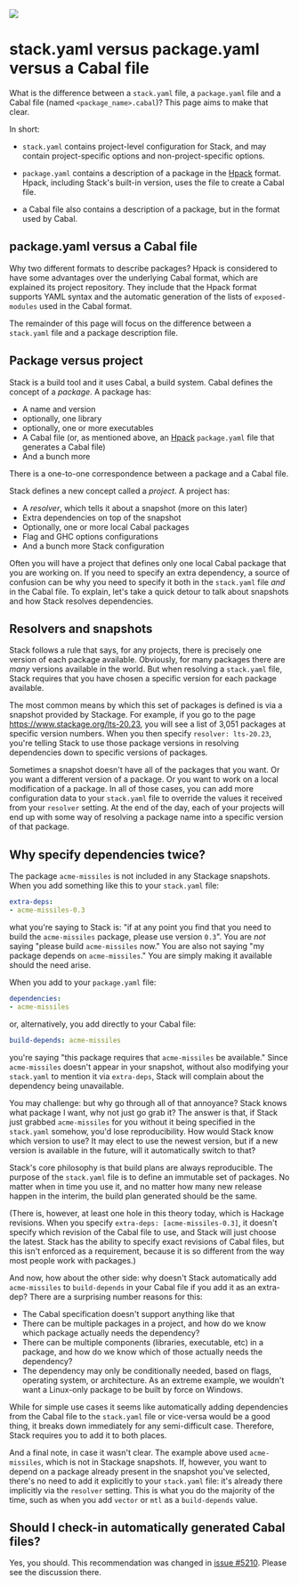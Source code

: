 <div class="hidden-warning"><a href="https://docs.haskellstack.org/"><img src="https://cdn.jsdelivr.net/gh/commercialhaskell/stack/doc/img/hidden-warning.svg"></a></div>

# stack.yaml versus package.yaml versus a Cabal file

What is the difference between a `stack.yaml` file, a `package.yaml` file and a
Cabal file (named `<package_name>.cabal`)? This page aims to make that clear.

In short:

* `stack.yaml` contains project-level configuration for Stack, and may contain
  project-specific options and non-project-specific options.

* `package.yaml` contains a description of a package in the
  [Hpack](https://github.com/sol/hpack) format. Hpack, including Stack's
  built-in version, uses the file to create a Cabal file.

* a Cabal file also contains a description of a package, but in the format used
  by Cabal.

## package.yaml versus a Cabal file

Why two different formats to describe packages? Hpack is considered to have some
advantages over the underlying Cabal format, which are explained its project
repository. They include that the Hpack format supports YAML syntax and the
automatic generation of the lists of `exposed-modules` used in the Cabal format.

The remainder of this page will focus on the difference between a `stack.yaml`
file and a package description file.

## Package versus project

Stack is a build tool and it uses Cabal, a build system. Cabal defines the
concept of a _package_. A package has:

* A name and version
* optionally, one library
* optionally, one or more executables
* A Cabal file (or, as mentioned above, an [Hpack](https://github.com/sol/hpack)
  `package.yaml` file that generates a Cabal file)
* And a bunch more

There is a one-to-one correspondence between a package and a Cabal file.

Stack defines a new concept called a _project_. A project has:

* A _resolver_, which tells it about a snapshot (more on this later)
* Extra dependencies on top of the snapshot
* Optionally, one or more local Cabal packages
* Flag and GHC options configurations
* And a bunch more Stack configuration

Often you will have a project that defines only one local Cabal package that you
are working on. If you need to specify an extra dependency, a source of
confusion can be why you need to specify it both in the `stack.yaml` file _and_
in the Cabal file. To explain, let's take a quick detour to talk about snapshots
and how Stack resolves dependencies.

## Resolvers and snapshots

Stack follows a rule that says, for any projects, there is precisely one version
of each package available. Obviously, for many packages there are _many_
versions available in the world. But when resolving a `stack.yaml` file, Stack
requires that you have chosen a specific version for each package available.

The most common means by which this set of packages is defined is via a
snapshot provided by Stackage. For example, if you go to the page
<https://www.stackage.org/lts-20.23>, you will see a list of 3,051 packages at
specific version numbers. When you then specify `resolver: lts-20.23`, you're
telling Stack to use those package versions in resolving dependencies down to
specific versions of packages.

Sometimes a snapshot doesn't have all of the packages that you want. Or you want
a different version of a package. Or you want to work on a local modification of
a package. In all of those cases, you can add more configuration data to your
`stack.yaml` file to override the values it received from your `resolver`
setting. At the end of the day, each of your projects will end up with some way
of resolving a package name into a specific version of that package.

## Why specify dependencies twice?

The package `acme-missiles` is not included in any Stackage snapshots. When you
add something like this to your `stack.yaml` file:

~~~yaml
extra-deps:
- acme-missiles-0.3
~~~

what you're saying to Stack is: "if at any point you find that you need to build
the `acme-missiles` package, please use version `0.3`". You are _not_ saying
"please build `acme-missiles` now." You are also not saying "my package depends
on `acme-missiles`." You are simply making it available should the need arise.

When you add to your `package.yaml` file:

~~~yaml
dependencies:
- acme-missiles
~~~

or, alternatively, you add directly to your Cabal file:

~~~yaml
build-depends: acme-missiles
~~~

you're saying "this package requires that `acme-missiles` be available." Since
`acme-missiles` doesn't appear in your snapshot, without also modifying your
`stack.yaml` to mention it via `extra-deps`, Stack will complain about the
dependency being unavailable.

You may challenge: but why go through all of that annoyance? Stack knows what
package I want, why not just go grab it? The answer is that, if Stack just
grabbed `acme-missiles` for you without it being specified in the `stack.yaml`
somehow, you'd lose reproducibility. How would Stack know which version to use?
It may elect to use the newest version, but if a new version is available in
the future, will it automatically switch to that?

Stack's core philosophy is that build plans are always reproducible. The
purpose of the `stack.yaml` file is to define an immutable set of packages. No
matter when in time you use it, and no matter how many new release happen in
the interim, the build plan generated should be the same.

(There is, however, at least one hole in this theory today, which is Hackage
revisions. When you specify `extra-deps: [acme-missiles-0.3]`, it doesn't
specify which revision of the Cabal file to use, and Stack will just choose the
latest. Stack has the ability to specify exact revisions of Cabal files, but
this isn't enforced as a requirement, because it is so different from the way
most people work with packages.)

And now, how about the other side: why doesn't Stack automatically add
`acme-missiles` to `build-depends` in your Cabal file if you add it as an
extra-dep? There are a surprising number reasons for this:

* The Cabal specification doesn't support anything like that
* There can be multiple packages in a project, and how do we know which package
  actually needs the dependency?
* There can be multiple components (libraries, executable, etc) in a package,
  and how do we know which of those actually needs the dependency?
* The dependency may only be conditionally needed, based on flags, operating
  system, or architecture. As an extreme example, we wouldn't want a Linux-only
  package to be built by force on Windows.

While for simple use cases it seems like automatically adding dependencies from
the Cabal file to the `stack.yaml` file or vice-versa would be a good thing, it
breaks down immediately for any semi-difficult case. Therefore, Stack requires
you to add it to both places.

And a final note, in case it wasn't clear. The example above used
`acme-missiles`, which is not in Stackage snapshots. If, however, you want to
depend on a package already present in the snapshot you've selected, there's no
need to add it explicitly to your `stack.yaml` file: it's already there
implicitly via the `resolver` setting. This is what you do the majority of the
time, such as when you add `vector` or `mtl` as a `build-depends` value.

## Should I check-in automatically generated Cabal files?

Yes, you should. This recommendation was changed in
[issue #5210](https://github.com/commercialhaskell/stack/issues/5210). Please
see the discussion there.
